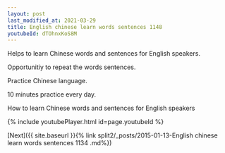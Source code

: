 ```yaml
---
layout: post
last_modified_at: 2021-03-29
title: English chinese learn words sentences 1148 
youtubeId: dTOhnxKoS8M
---
```

 
 
Helps to learn Chinese words and sentences for English speakers.

Opportunitiy to repeat the words sentences. 

Practice Chinese language. 
 
10 minutes practice every day. 
 
How to learn Chinese words and sentences for English speakers 
 
{% include youtubePlayer.html id=page.youtubeId %}
 
 
[Next]({{ site.baseurl }}{% link  split2/_posts/2015-01-13-English chinese learn words sentences 1134 .md%})
 

